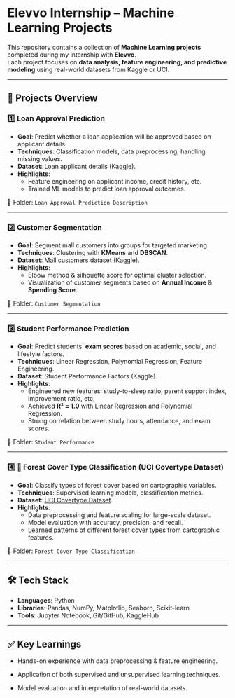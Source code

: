 #  Elevvo Internship – Machine Learning Projects

This repository contains a collection of **Machine Learning projects** completed during my internship with **Elevvo**.  
Each project focuses on **data analysis, feature engineering, and predictive modeling** using real-world datasets from Kaggle or UCI.

---

## 🚀 Projects Overview

### 1️⃣ Loan Approval Prediction
- **Goal**: Predict whether a loan application will be approved based on applicant details.  
- **Techniques**: Classification models, data preprocessing, handling missing values.  
- **Dataset**: Loan applicant details (Kaggle).  
- **Highlights**:
  - Feature engineering on applicant income, credit history, etc.
  - Trained ML models to predict loan approval outcomes.

📂 Folder: `Loan Approval Prediction Description`

---

### 2️⃣ Customer Segmentation
- **Goal**: Segment mall customers into groups for targeted marketing.  
- **Techniques**: Clustering with **KMeans** and **DBSCAN**.  
- **Dataset**: Mall customers dataset (Kaggle).  
- **Highlights**:
  - Elbow method & silhouette score for optimal cluster selection.
  - Visualization of customer segments based on **Annual Income** & **Spending Score**.

📂 Folder: `Customer Segmentation`

---

### 3️⃣ Student Performance Prediction
- **Goal**: Predict students’ **exam scores** based on academic, social, and lifestyle factors.  
- **Techniques**: Linear Regression, Polynomial Regression, Feature Engineering.  
- **Dataset**: Student Performance Factors (Kaggle).  
- **Highlights**:
  - Engineered new features: study-to-sleep ratio, parent support index, improvement ratio, etc.
  - Achieved **R² = 1.0** with Linear Regression and Polynomial Regression.
  - Strong correlation between study hours, attendance, and exam scores.

📂 Folder: `Student Performance`

---

### 4️⃣ 🌲 Forest Cover Type Classification (UCI Covertype Dataset)
- **Goal**: Classify types of forest cover based on cartographic variables.  
- **Techniques**: Supervised learning models, classification metrics.  
- **Dataset**: [UCI Covertype Dataset](https://archive.ics.uci.edu/ml/datasets/covertype).  
- **Highlights**:
  - Data preprocessing and feature scaling for large-scale dataset.  
  - Model evaluation with accuracy, precision, and recall.  
  - Learned patterns of different forest cover types from cartographic features.

📂 Folder: `Forest Cover Type Classification`

---

## 🛠️ Tech Stack

- **Languages**: Python  
- **Libraries**: Pandas, NumPy, Matplotlib, Seaborn, Scikit-learn  
- **Tools**: Jupyter Notebook, Git/GitHub, KaggleHub  

---

## ✅ Key Learnings

- Hands-on experience with data preprocessing & feature engineering.

- Application of both supervised and unsupervised learning techniques.

- Model evaluation and interpretation of real-world datasets.
   
